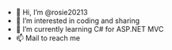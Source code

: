 - 👋 Hi, I’m @rosie20213
- 👀 I’m interested in coding and sharing
- 🌱 I’m currently learning C# for ASP.NET MVC
- 📫 Mail to reach me

<!---
rosie20213/rosie20213 is a ✨ special ✨ repository because its `README.md` (this file) appears on your GitHub profile.
You can click the Preview link to take a look at your changes.
--->
